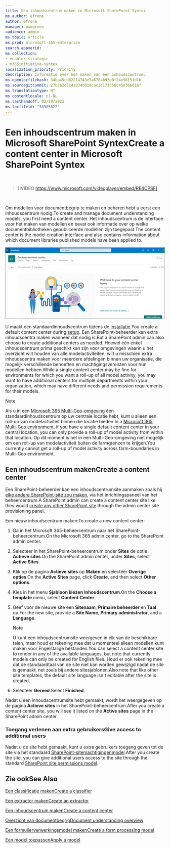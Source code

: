 ```yaml
---
title: Een inhoudscentrum maken in Microsoft SharePoint Syntex
ms.author: efrene
author: efrene
manager: pamgreen
audience: admin
ms.topic: article
ms.prod: microsoft-365-enterprise
search.appverid: ''
ms.collection:
- enabler-strategic
- m365initiative-syntex
localization_priority: Priority
description: Informatie over het maken van een inhoudscentrum.
ms.openlocfilehash: 34ba45cd62214743e5a6784893e0f24e9815fdfb
ms.sourcegitcommit: 27b2b2e5c41934b918cac2c171556c45e36661bf
ms.translationtype: HT
ms.contentlocale: nl-NL
ms.lasthandoff: 03/19/2021
ms.locfileid: "50905822"
---
```

# <a name="create-a-content-center-in-microsoft-sharepoint-syntex"></a><span data-ttu-id="49cc8-103">Een inhoudscentrum maken in Microsoft SharePoint Syntex</span><span class="sxs-lookup"><span data-stu-id="49cc8-103">Create a content center in Microsoft SharePoint Syntex</span></span>


</br>

> [!VIDEO https://www.microsoft.com/videoplayer/embed/RE4CPSF]

</br>

<span data-ttu-id="49cc8-104">Om modellen voor documentbegrip te maken en beheren hebt u eerst een inhoudscentrum nodig.</span><span class="sxs-lookup"><span data-stu-id="49cc8-104">To create and manage document understanding models, you first need a content center.</span></span> <span data-ttu-id="49cc8-105">Het inhoudscentrum is de interface voor het maken van modellen en bevat ook informatie over op welke documentbibliotheken gepubliceerde modellen zijn toegepast.</span><span class="sxs-lookup"><span data-stu-id="49cc8-105">The content center is the model creation interface and also contains information about which document libraries published models have been applied to.</span></span></br>

   ![Een documentbibliotheek selecteren](../media/content-understanding/content-center-page.png)</br>

<span data-ttu-id="49cc8-107">U maakt een standaardinhoudscentrum tijdens de [installatie](set-up-content-understanding.md).</span><span class="sxs-lookup"><span data-stu-id="49cc8-107">You create a default content center during [setup](set-up-content-understanding.md).</span></span> <span data-ttu-id="49cc8-108">Een SharePoint-beheerder kan extra inhoudscentra maken wanneer dat nodig is.</span><span class="sxs-lookup"><span data-stu-id="49cc8-108">But a SharePoint admin can also choose to create additional centers as needed.</span></span> <span data-ttu-id="49cc8-109">Hoewel één enkel inhoudscentrum prima geschikt kan zijn voor omgevingen waarin u het overzicht wilt houden van alle modelactiviteiten, wilt u misschien extra inhoudscentra maken voor meerdere afdelingen binnen uw organisatie, die mogelijk verschillende behoeften en machtigingsvereisten voor hun modellen hebben.</span><span class="sxs-lookup"><span data-stu-id="49cc8-109">While a single content center may be fine for environments for which you want a roll-up of all model activity, you may want to have additional centers for multiple departments within your organization, which may have different needs and permission requirements for their models.</span></span>

> [!NOTE]
> <span data-ttu-id="49cc8-110">Als u in een [Microsoft 365 Multi-Geo-omgeving](../enterprise/microsoft-365-multi-geo.md) één standaardinhoudscentrum op uw centrale locatie hebt, kunt u alleen een roll-up van modelactiviteit binnen die locatie bieden.</span><span class="sxs-lookup"><span data-stu-id="49cc8-110">In a [Microsoft 365 Multi-Geo environment](../enterprise/microsoft-365-multi-geo.md), if you have a single default content center in your central location, you can only provide a roll-up of model activity from within that location.</span></span> <span data-ttu-id="49cc8-111">Op dit moment is het in een Multi-Geo-omgeving niet mogelijk om een roll-up van modelactiviteit buiten de farmgrenzen te krijgen.</span><span class="sxs-lookup"><span data-stu-id="49cc8-111">You currently cannot get a roll-up of model activity across farm-boundaries in Multi-Geo environment.</span></span> 


## <a name="create-a-content-center"></a><span data-ttu-id="49cc8-112">Een inhoudscentrum maken</span><span class="sxs-lookup"><span data-stu-id="49cc8-112">Create a content center</span></span>

<span data-ttu-id="49cc8-113">Een SharePoint-beheerder kan een inhoudscentrumsite aanmaken zoals hij [elke andere SharePoint-site zou maken](/sharepoint/create-site-collection), via het inrichtingspaneel van het beheercentrum.</span><span class="sxs-lookup"><span data-stu-id="49cc8-113">A SharePoint admin can create a content center site like they would [create any other SharePoint site](/sharepoint/create-site-collection) through the admin center site provisioning panel.</span></span>

<span data-ttu-id="49cc8-114">Een nieuw inhoudscentrum maken:</span><span class="sxs-lookup"><span data-stu-id="49cc8-114">To create a new content center:</span></span>

1. <span data-ttu-id="49cc8-115">Ga in het Microsoft 365-beheercentrum naar het SharePoint-beheercentrum.</span><span class="sxs-lookup"><span data-stu-id="49cc8-115">On the Microsoft 365 admin center, go to the SharePoint admin center.</span></span>

2. <span data-ttu-id="49cc8-116">Selecteer in het SharePoint-beheercentrum onder **Sites** de optie **Actieve sites**.</span><span class="sxs-lookup"><span data-stu-id="49cc8-116">On the SharePoint admin center, under **Sites**, select **Active Sites**.</span></span>

3. <span data-ttu-id="49cc8-117">Klik op de pagina **Actieve sites** op **Maken** en selecteer **Overige opties**.</span><span class="sxs-lookup"><span data-stu-id="49cc8-117">On the **Active Sites** page, click **Create**, and then select **Other options**.</span></span>

4. <span data-ttu-id="49cc8-118">Kies in het menu **Sjabloon kiezen** **Inhoudscentrum**.</span><span class="sxs-lookup"><span data-stu-id="49cc8-118">On the **Choose a template** menu, select **Content Center**.</span></span>

5. <span data-ttu-id="49cc8-119">Geef voor de nieuwe site een **Sitenaam**, **Primaire beheerder** en **Taal** op.</span><span class="sxs-lookup"><span data-stu-id="49cc8-119">For the new site, provide a **Site Name**, **Primary administrator**, and a **Language**.</span></span></br>

   > [!NOTE] 
   > <span data-ttu-id="49cc8-120">U kunt een inhoudscentrumsite weergeven in elk van de beschikbare talen, maar houd er rekening mee dat u momenteel alleen modellen kunt maken voor Engelstalige bestanden.</span><span class="sxs-lookup"><span data-stu-id="49cc8-120">You can select a content center site to render in any of the available languages, but note that currently models can only be created for English files.</span></span> <span data-ttu-id="49cc8-121">Houd er ook rekening mee dat de standaardtaal van de site niet kan worden gewijzigd nadat de site is gemaakt, net zoals bij andere sitesjablonen.</span><span class="sxs-lookup"><span data-stu-id="49cc8-121">Also note that like other site templates, the default site language isn't editable after the site is created.</span></span></br>

6. <span data-ttu-id="49cc8-122">Selecteer **Gereed**.</span><span class="sxs-lookup"><span data-stu-id="49cc8-122">Select **Finished**.</span></span>
 
<span data-ttu-id="49cc8-123">Nadat u een inhoudscentrumsite hebt gemaakt, wordt het weergegeven op de pagina **Actieve sites** in het SharePoint-beheercentrum.</span><span class="sxs-lookup"><span data-stu-id="49cc8-123">After you create a content center site, you will see it listed on the **Active sites** page in the SharePoint admin center.</span></span> 

### <a name="give-access-to-additional-users"></a><span data-ttu-id="49cc8-124">Toegang verlenen aan extra gebruikers</span><span class="sxs-lookup"><span data-stu-id="49cc8-124">Give access to additional users</span></span>
 
<span data-ttu-id="49cc8-125">Nadat u de site hebt gemaakt, kunt u extra gebruikers toegang geven tot de site via het standaard [SharePoint-sitemachtigingenmodel](/sharepoint/modern-experience-sharing-permissions).</span><span class="sxs-lookup"><span data-stu-id="49cc8-125">After you create the site, you can give additional users access to the site through the standard [SharePoint site permissions model](/sharepoint/modern-experience-sharing-permissions).</span></span>

## <a name="see-also"></a><span data-ttu-id="49cc8-126">Zie ook</span><span class="sxs-lookup"><span data-stu-id="49cc8-126">See Also</span></span>
[<span data-ttu-id="49cc8-127">Een classificatie maken</span><span class="sxs-lookup"><span data-stu-id="49cc8-127">Create a classifier</span></span>](create-a-classifier.md)

[<span data-ttu-id="49cc8-128">Een extractor maken</span><span class="sxs-lookup"><span data-stu-id="49cc8-128">Create an extractor</span></span>](create-an-extractor.md)

[<span data-ttu-id="49cc8-129">Een inhoudscentrum maken</span><span class="sxs-lookup"><span data-stu-id="49cc8-129">Create a content center</span></span>](create-a-content-center.md)

[<span data-ttu-id="49cc8-130">Overzicht van documentbegrip</span><span class="sxs-lookup"><span data-stu-id="49cc8-130">Document understanding overview</span></span>](document-understanding-overview.md)

[<span data-ttu-id="49cc8-131">Een formulierverwerkingsmodel maken</span><span class="sxs-lookup"><span data-stu-id="49cc8-131">Create a form processing model</span></span>](create-a-form-processing-model.md)

[<span data-ttu-id="49cc8-132">Een model toepassen</span><span class="sxs-lookup"><span data-stu-id="49cc8-132">Apply a model</span></span>](apply-a-model.md)
